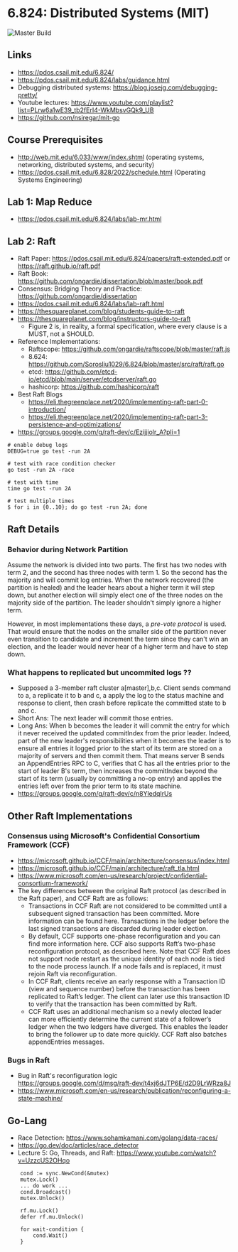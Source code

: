 # 6.824: Distributed Systems (MIT)

![Master Build](https://github.com/github/docs/actions/workflows/main.yml/badge.svg)

## Links
- https://pdos.csail.mit.edu/6.824/
- https://pdos.csail.mit.edu/6.824/labs/guidance.html
- Debugging distributed systems: https://blog.josejg.com/debugging-pretty/
- Youtube lectures: https://www.youtube.com/playlist?list=PLrw6a1wE39_tb2fErI4-WkMbsvGQk9_UB
- https://github.com/nsiregar/mit-go

## Course Prerequisites
- http://web.mit.edu/6.033/www/index.shtml (operating systems, networking, distributed systems, and security)
- https://pdos.csail.mit.edu/6.828/2022/schedule.html (Operating Systems Engineering)

## Lab 1: Map Reduce
- https://pdos.csail.mit.edu/6.824/labs/lab-mr.html


## Lab 2: Raft
- Raft Paper: <https://pdos.csail.mit.edu/6.824/papers/raft-extended.pdf> or <https://raft.github.io/raft.pdf>
- Raft Book: https://github.com/ongardie/dissertation/blob/master/book.pdf
- Consensus: Bridging Theory and Practice: https://github.com/ongardie/dissertation
- <https://pdos.csail.mit.edu/6.824/labs/lab-raft.html>
- <https://thesquareplanet.com/blog/students-guide-to-raft>
- <https://thesquareplanet.com/blog/instructors-guide-to-raft>
    - Figure 2 is, in reality, a formal specification, where every clause is a MUST, not a SHOULD.
- Reference Implementations:
    - Raftscope: https://github.com/ongardie/raftscope/blob/master/raft.js
    - 8.624: https://github.com/Sorosliu1029/6.824/blob/master/src/raft/raft.go
    - etcd: https://github.com/etcd-io/etcd/blob/main/server/etcdserver/raft.go
    - hashicorp: https://github.com/hashicorp/raft
- Best Raft Blogs
    - https://eli.thegreenplace.net/2020/implementing-raft-part-0-introduction/
    - https://eli.thegreenplace.net/2020/implementing-raft-part-3-persistence-and-optimizations/
- https://groups.google.com/g/raft-dev/c/Ezijjiolr_A?pli=1


```
# enable debug logs
DEBUG=true go test -run 2A

# test with race condition checker
go test -run 2A -race

# test with time
time go test -run 2A

# test multiple times
$ for i in {0..10}; do go test -run 2A; done
```

## Raft Details
### Behavior during Network Partition
Assume the network is divided into two parts. The first has two nodes with term 2, and the second has three nodes with term 1. So the second has the majority and will commit log entries. When the network recovered (the partition is healed) and the leader hears about a higher term it will step down, but another election will simply elect one of the three nodes on the majority side of the partition. The leader shouldn't simply ignore a higher term.

However, in most implementations these days, a *pre-vote protocol* is used. That would ensure that the nodes on the smaller side of the partition never even transition to candidate and increment the term since they can't win an election, and the leader would never hear of a higher term and have to step down.

### What happens to replicated but uncommited logs ??
- Supposed a 3-member raft cluster a[master],b,c. Client sends command to a, a replicate it to b and c, a apply the log to the status machine and response to client, then crash before replicate the committed state to b and c.
- Short Ans: The next leader will commit those entries.
- Long Ans: When b becomes the leader it will commit the entry for which it never received the updated commitIndex from the prior leader. Indeed, part of the new leader's responsibilities when it becomes the leader is to ensure all entries it logged prior to the start of its term are stored on a majority of servers and then commit them. That means server B sends an AppendEntries RPC to C, verifies that C has all the entries prior to the start of leader B's term, then increases the commitIndex beyond the start of its term (usually by committing a no-op entry) and applies the entries left over from the prior term to its state machine.
- https://groups.google.com/g/raft-dev/c/n8YledqIrUs


## Other Raft Implementations
### Consensus using Microsoft's Confidential Consortium Framework (CCF)
- https://microsoft.github.io/CCF/main/architecture/consensus/index.html
- https://microsoft.github.io/CCF/main/architecture/raft_tla.html
- https://www.microsoft.com/en-us/research/project/confidential-consortium-framework/
- The key differences between the original Raft protocol (as described in the Raft paper), and CCF Raft are as follows:
    - Transactions in CCF Raft are not considered to be committed until a subsequent signed transaction has been committed. More information can be found here. Transactions in the ledger before the last signed transactions are discarded during leader election.
    - By default, CCF supports one-phase reconfiguration and you can find more information here. CCF also supports Raft’s two-phase reconfiguration protocol, as described here. Note that CCF Raft does not support node restart as the unique identity of each node is tied to the node process launch. If a node fails and is replaced, it must rejoin Raft via reconfiguration.
    - In CCF Raft, clients receive an early response with a Transaction ID (view and sequence number) before the transaction has been replicated to Raft’s ledger. The client can later use this transaction ID to verify that the transaction has been committed by Raft.
    - CCF Raft uses an additional mechanism so a newly elected leader can more efficiently determine the current state of a follower’s ledger when the two ledgers have diverged. This enables the leader to bring the follower up to date more quickly. CCF Raft also batches appendEntries messages.

### Bugs in Raft
- Bug in Raft's reconfiguration logic
https://groups.google.com/d/msg/raft-dev/t4xj6dJTP6E/d2D9LrWRza8J
- https://www.microsoft.com/en-us/research/publication/reconfiguring-a-state-machine/

## Go-Lang
- Race Detection: https://www.sohamkamani.com/golang/data-races/
- https://go.dev/doc/articles/race_detector
- Lecture 5: Go, Threads, and Raft: https://www.youtube.com/watch?v=UzzcUS2OHqo
```
	cond := sync.NewCond(&mutex)
    mutex.Lock()
    ... do work ...
    cond.Broadcast()
    mutex.Unlock()

	rf.mu.Lock()
	defer rf.mu.Unlock()

	for wait-condition {
		cond.Wait()
    }
```